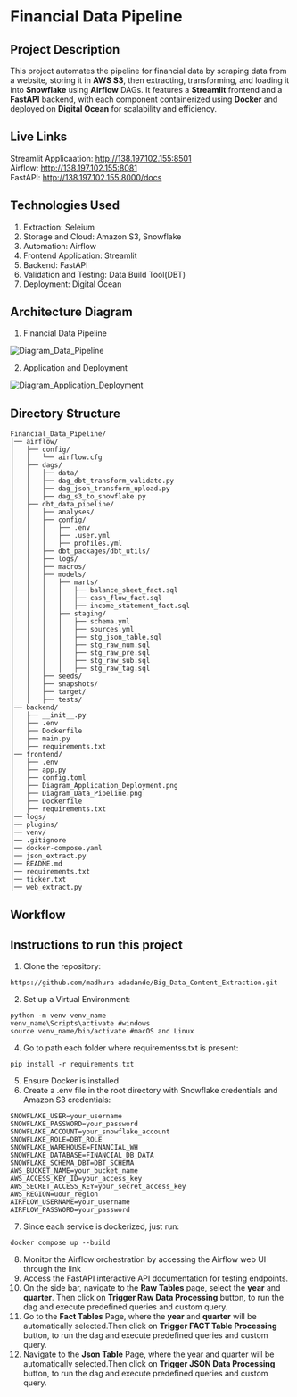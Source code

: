 # Financial Data Pipeline

## Project Description

This project automates the pipeline for financial data by scraping data from a website, storing it in **AWS S3**, then extracting, transforming, and loading it into **Snowflake** using **Airflow** DAGs. It features a **Streamlit** frontend and a **FastAPI** backend, with each component containerized using **Docker** and deployed on **Digital Ocean** for scalability and efficiency.

## Live Links

Streamlit Applicaation: http://138.197.102.155:8501 <br>
Airflow: http://138.197.102.155:8081 <br>
FastAPI: http://138.197.102.155:8000/docs <br>

## Technologies Used

1. Extraction: Seleium
2. Storage and Cloud: Amazon S3, Snowflake
3. Automation: Airflow
4. Frontend Application: Streamlit
5. Backend: FastAPI
6. Validation and Testing: Data Build Tool(DBT)
7. Deployment: Digital Ocean

## Architecture Diagram

1. Financial Data Pipeline

![Diagram_Data_Pipeline](https://github.com/user-attachments/assets/1e4c6ffd-8c06-482f-bd3d-c109e02e5048)


2. Application and Deployment

![Diagram_Application_Deployment](https://github.com/user-attachments/assets/851ee4ad-5e5d-4d86-a740-cae378a15882)


## Directory Structure
```
Financial_Data_Pipeline/
│── airflow/
│   ├── config/
│   │   └── airflow.cfg
│   ├── dags/
│   │   ├── data/
│   │   ├── dag_dbt_transform_validate.py
│   │   ├── dag_json_transform_upload.py
│   │   ├── dag_s3_to_snowflake.py
│   ├── dbt_data_pipeline/
│   │   ├── analyses/
│   │   ├── config/
│   │   │   ├── .env
│   │   │   ├── .user.yml
│   │   │   ├── profiles.yml
│   │   ├── dbt_packages/dbt_utils/
│   │   ├── logs/
│   │   ├── macros/
│   │   ├── models/
│   │   │   ├── marts/
│   │   │   │   ├── balance_sheet_fact.sql
│   │   │   │   ├── cash_flow_fact.sql
│   │   │   │   ├── income_statement_fact.sql
│   │   │   ├── staging/
│   │   │   │   ├── schema.yml
│   │   │   │   ├── sources.yml
│   │   │   │   ├── stg_json_table.sql
│   │   │   │   ├── stg_raw_num.sql
│   │   │   │   ├── stg_raw_pre.sql
│   │   │   │   ├── stg_raw_sub.sql
│   │   │   │   ├── stg_raw_tag.sql
│   │   ├── seeds/
│   │   ├── snapshots/
│   │   ├── target/
│   │   ├── tests/
│── backend/
│   ├── __init__.py
│   ├── .env
│   ├── Dockerfile
│   ├── main.py
│   ├── requirements.txt
│── frontend/
│   ├── .env
│   ├── app.py
│   ├── config.toml
│   ├── Diagram_Application_Deployment.png
│   ├── Diagram_Data_Pipeline.png
│   ├── Dockerfile
│   ├── requirements.txt
│── logs/
│── plugins/
│── venv/
│── .gitignore
│── docker-compose.yaml
│── json_extract.py
│── README.md
│── requirements.txt
│── ticker.txt
│── web_extract.py
```

## Workflow

## Instructions to run this project

1. Clone the repository:
```
https://github.com/madhura-adadande/Big_Data_Content_Extraction.git 
```
2. Set up a Virtual Environment:
```
python -m venv venv_name
venv_name\Scripts\activate #windows
source venv_name/bin/activate #macOS and Linux
```
4. Go to path each folder where requirementss.txt is present:
```
pip install -r requirements.txt
```
5. Ensure Docker is installed
6. Create a .env file in the root directory with Snowflake credentials and Amazon S3 credentials:
```
SNOWFLAKE_USER=your_username
SNOWFLAKE_PASSWORD=your_password
SNOWFLAKE_ACCOUNT=your_snowflake_account
SNOWFLAKE_ROLE=DBT_ROLE
SNOWFLAKE_WAREHOUSE=FINANCIAL_WH
SNOWFLAKE_DATABASE=FINANCIAL_DB_DATA
SNOWFLAKE_SCHEMA_DBT=DBT_SCHEMA
AWS_BUCKET_NAME=your_bucket_name
AWS_ACCESS_KEY_ID=your_access_key
AWS_SECRET_ACCESS_KEY=your_secret_access_key
AWS_REGION=uour_region
AIRFLOW_USERNAME=your_username
AIRFLOW_PASSWORD=your_password
```
7. Since each service is dockerized, just run:
```
docker compose up --build
```
8. Monitor the Airflow orchestration by accessing the Airflow web UI through the link
9. Access the FastAPI interactive API documentation for testing endpoints.
10. On the side bar, navigate to the **Raw Tables** page, select the **year** and **quarter**. Then click on **Trigger Raw Data Processing** button, to run the dag and execute predefined queries and custom query.
11. Go to the **Fact Tables** Page, where the **year** and **quarter** will be automatically selected.Then click on **Trigger FACT Table Processing** button, to run the dag and execute predefined queries and custom query.
12. Navigate to the **Json Table** Page, where the year and quarter will be automatically selected.Then click on **Trigger JSON Data Processing** button,  to run the dag and execute predefined queries and custom query.
